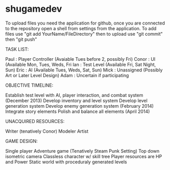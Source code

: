 shugamedev
==========

To upload files you need the application for github, once you are connected to the repository open a shell from settings
from the application. To add files use "git add YourName/FileDirectory" then to upload use "git commit" then "git push"

TASK LIST:

Paul : Player Controller (Avaiable Tues before 2, possibly Fri)
Conor : UI (Available Mon, Tues, Weds, Fri
Ian : Test Level (Available Fri, Sat Night, Sun)
Eric : AI (Available Tues, Weds, Sat, Sun)
Mick : Unassigned (Possibly Art or Later Level Design)
Adam : Uncertain if participating

OBJECTIVE TIMELINE:

Establish test level with AI, player interaction, and combat system (December 2013)
Develop inventory and level system
Develop level generation system
Develop enemy generation system (February 2014)
Integrate story elements
Polish and balance all elements (April 2014)

UNACQUIRED RESOURCES:

Writer (tenatively Conor)
Modeler
Artist

GAME DESIGN:

Single player
Adventure game (Tenatively Steam Punk Setting)
Top down isometric camera
Classless character w/ skill tree
Player resources are HP and Power
Static world with proceduraly generated levels

